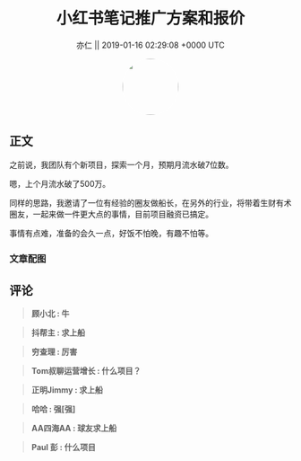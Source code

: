 <h1 align="center">小红书笔记推广方案和报价</h1>




<p align="center">
    <a>亦仁 || 2019-01-16 02:29:08 &#43;0000 UTC</a>
</p>

<div align="center">
    <img src="https://images.zsxq.com/Fn3NQqCN8nuGF86yZPXSbEsl0mb3?e=1590940799&amp;token=kIxbL07-8jAj8w1n4s9zv64FuZZNEATmlU_Vm6zD:pfbNc8W3hS0oYG_hyXXh_rHMHuc=" width="100" height="100" style="border:1px solid;border-radius:50%; color:#ffffff"/>
</div>




## 正文

<div>
之前说，我团队有个新项目，探索一个月，预期月流水破7位数。

嗯，上个月流水破了500万。 

同样的思路，我邀请了一位有经验的圈友做船长，在另外的行业，将带着生财有术圈友，一起来做一件更大点的事情，目前项目融资已搞定。

事情有点难，准备的会久一点，好饭不怕晚，有趣不怕等。
</div>

### 文章配图

<div class="image" align="center">

</div>


## 评论

<div align="left">
<div>

<blockquote >
<span> <strong>顾小北 : 牛 </strong></span>
</blockquote>

<blockquote >
<span> <strong>抖帮主 : 求上船 </strong></span>
</blockquote>

<blockquote >
<span> <strong>穷查理 : 厉害 </strong></span>
</blockquote>

<blockquote >
<span> <strong>Tom叔聊运营增长 : 什么项目？ </strong></span>
</blockquote>

<blockquote >
<span> <strong>正明Jimmy : 求上船 </strong></span>
</blockquote>

<blockquote >
<span> <strong>哈哈 : 强[强] </strong></span>
</blockquote>

<blockquote >
<span> <strong>AA四海AA : 球友求上船 </strong></span>
</blockquote>

<blockquote >
<span> <strong>Paul 彭 : 什么项目 </strong></span>
</blockquote>

</div>
</div>
